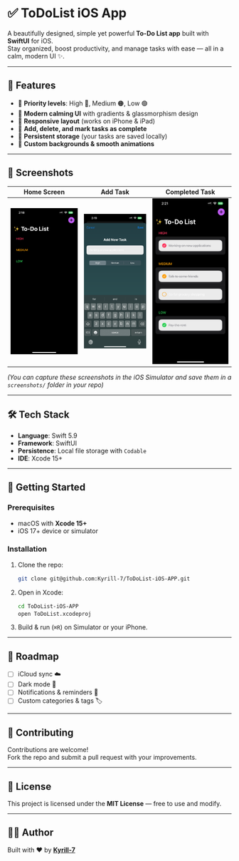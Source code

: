 # ✅ ToDoList iOS App

A beautifully designed, simple yet powerful **To-Do List app** built with **SwiftUI** for iOS.  
Stay organized, boost productivity, and manage tasks with ease — all in a calm, modern UI ✨.

---

## 🌟 Features

- 📌 **Priority levels**: High 🔴, Medium 🟠, Low 🟢  
- 🎨 **Modern calming UI** with gradients & glassmorphism design  
- 📱 **Responsive layout** (works on iPhone & iPad)  
- 📝 **Add, delete, and mark tasks as complete**  
- 💾 **Persistent storage** (your tasks are saved locally)  
- 🌈 **Custom backgrounds & smooth animations**

---

## 📸 Screenshots

| Home Screen | Add Task | Completed Task |
|-------------|----------|----------------|
| ![Home](screenshots/home.png) | ![Add](screenshots/add.png) | ![Done](screenshots/done.png) |

*(You can capture these screenshots in the iOS Simulator and save them in a `screenshots/` folder in your repo)*

---

## 🛠️ Tech Stack

- **Language**: Swift 5.9  
- **Framework**: SwiftUI  
- **Persistence**: Local file storage with `Codable`  
- **IDE**: Xcode 15+  

---

## 🚀 Getting Started

### Prerequisites
- macOS with **Xcode 15+**
- iOS 17+ device or simulator

### Installation
1. Clone the repo:
   ```bash
   git clone git@github.com:Kyrill-7/ToDoList-iOS-APP.git
   ```
2. Open in Xcode:
   ```bash
   cd ToDoList-iOS-APP
   open ToDoList.xcodeproj
   ```
3. Build & run (`⌘R`) on Simulator or your iPhone.

---

## 🧭 Roadmap

- [ ] iCloud sync ☁️  
- [ ] Dark mode 🌙  
- [ ] Notifications & reminders 🔔  
- [ ] Custom categories & tags 🏷️  

---

## 🤝 Contributing

Contributions are welcome!  
Fork the repo and submit a pull request with your improvements.  

---

## 📜 License

This project is licensed under the **MIT License** — free to use and modify.  

---

## 👨‍💻 Author

Built with ❤️ by [**Kyrill-7**](https://github.com/Kyrill-7)  
